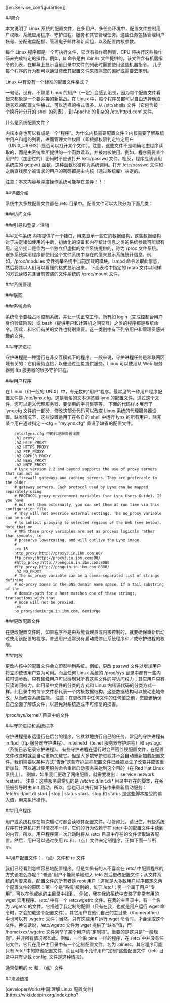 [[en:Service_configurartion]]


##简介

本文说明了 Linux 系统的配置文件，在多用户、多任务环境中，配置文件控制用户权限、系统应用程序、守护进程、服务和其它管理任务。这些任务包括管理用户帐号、分配磁盘配额、管理电子邮件和新闻组，以及配置内核参数。

每个 Linux 程序都是一个可执行文件，它含有操作码列表，CPU 将执行这些操作码来完成特定的操作。例如，ls 命令是由 /bin/ls 文件提供的，该文件含有机器指令的列表，在屏幕上显示当前目录中文件的列表时需要使用这些机器指令。 几乎每个程序的行为都可以通过修改其配置文件来按照您的偏好或需要去定制。

Linux 中有没有一个标准的配置文件格式？

一句话，没有。不熟悉 Linux 的用户（一定）会感到沮丧，因为每个配置文件看起来都象是一个要迎接的新挑战。在 Linux 中，每个程序员都可以自由选择他或她喜欢的配置文件格式。可以选择的格式很多，从 /etc/shells 文件（它包含被一个换行符分开的 shell 的列表），到 Apache 的复杂的 /etc/httpd.conf 文件。

什么是系统配置文件？

内核本身也可以看成是一个“程序”。为什么内核需要配置文件？内核需要了解系统中用户和组的列表，进而管理文件权限（即根据权限判定特定用户（UNIX_USERS）是否可以打开某个文件）。注意，这些文件不是明确地由程序读取的，而是由系统库所提供的一个函数读取，并被内核使用。例如，程序需要某个用户的（加密过的）密码时不应该打开 /etc/passwd 文件。相反，程序应该调用系统库的 getpw() 函数。这种函数也被称为系统调用。打开 /etc/passwd 文件和之后查找那个被请求的用户的密码都是由内核（通过系统库）决定的。

注意：本文内容与深度操作系统可能存在差异！！！

##详细介绍

系统中大多数配置文件都在 /etc 目录中。配置文件可以大致分为下面几类：

###访问文件

###引导和登录／注销

###文件系统
内核提供了一个接口，用来显示一些它的数据结构，这些数据结构对于决定诸如使用的中断、初始化的设备和内存统计信息之类的系统参数可能很有用。这个接口是作为一个独立但虚拟的文件系统提供的，称为 /proc 文件系统。很多系统实用程序都使用这个文件系统中存在的值来显示系统统计信息。例如，/proc/modules 文件列举系统中当前加载的模块。lsmod 命令读取此信息，然后将其以人们可以看懂的格式显示出来。 下面表格中指定的 mtab 文件以同样的方式读取包含当前安装的文件系统的 /proc/mount 文件。 


###系统管理

###联网

###系统命令

系统命令要独占地控制系统，并让一切正常工作。所有如 login（完成控制台用户身份验证阶段）或 bash（提供用户和计算机之间交互）之类的程序都是系统命令。因此，和它们有关的文件也特别重要。这一类别中有下列令用户和管理员感兴趣的文件。


###守护进程

守护进程是一种运行在非交互模式下的程序。一般来说，守护进程任务是和联网区域有关的：它们等待连接，以便通过连接提供服务。Linux 可以使用从 Web 服务器到 ftp 服务器的很多守护进程。 

###用户程序

在 Linux（和一般的 UNIX）中，有无数的“用户”程序。最常见的一种用户程序配置文件是 /etc/lynx.cfg。这是著名的文本浏览器 lynx 的配置文件。通过这个文件，您可以定义代理服务器、要使用的字符集等等。 下面的代码样本展示了 lynx.cfg 文件的一部分，修改这部分代码可以改变 Linux 系统的代理服务器设置。缺省情况下，这些设置适用于在各自的 shell 中运行 lynx 的所有用户，除非某个用户通过指定 --cfg = "mylynx.cfg" 重设了缺省的配置文件。

        /etc/lynx.cfg 中的代理服务器设置
        .h1 proxy
        .h2 HTTP_PROXY
        .h2 HTTPS_PROXY
        .h2 FTP_PROXY
        .h2 GOPHER_PROXY
        .h2 NEWS_PROXY
        .h2 NNTP_PROXY
        # Lynx version 2.2 and beyond supports the use of proxy servers that can act as
        # firewall gateways and caching servers. They are preferable to the older
        # gateway servers. Each protocol used by Lynx can be mapped separately using
        # PROTOCOL_proxy environment variables (see Lynx Users Guide). If you have 
        # not set them externally, you can set them at run time via this configuration file.
        # They will not override external settings. The no_proxy variable can be used
        # to inhibit proxying to selected regions of the Web (see below). Note that on
        # VMS these proxy variables are set as process logicals rather than symbols, to
        # preserve lowercasing, and will outlive the Lynx image.
        #
        .ex 15
        http_proxy:http://proxy3.in.ibm.com:80/
        ftp_proxy:http://proxy3.in.ibm.com:80/
        #http_proxy:http://penguin.in.ibm.com:8080
        #ftp_proxy:http://penguin.in.ibm.com:8080/
        .h2 NO_PROXY
        # The no_proxy variable can be a comma-separated list of strings defining
        # no-proxy zones in the DNS domain name space. If a tail substring of the
        # domain-path for a host matches one of these strings, transactions with that
        # node will not be proxied.
        .ex
        no_proxy:demiurge.in.ibm.com, demiurge

###更改配置文件

在更改配置文件时，如果程序不是由系统管理员或内核控制的，就要确保重新启动过使用该配置的程序。普通用户通常没有启动或停止系统程序和／或守护进程的权限。

###内核

更改内核中的配置文件会立即影响到系统。例如，更改 passwd 文件以增加用户将立即使该用户变为可用。而且任何 Linux 系统的 /proc/sys 目录中都有一些内核可调参数。只有超级用户可以得到对所有这些文件的写访问权力；其它用户只有只读访问权力。此目录中文件的分类的方式和 Linux 内核源代码的分类方式一样。此目录中的每个文件都代表一个内核数据结构，这些数据结构可以被动态地修改，从而改变系统性能。 注意：在更改其中任何文件的任何值之前，您应该确保自己全面了解该文件，以避免对系统造成不可修复的损害。

/proc/sys/kernel/ 目录中的文件

###守护进程和系统程序

守护进程是永远运行在后台的程序，它默默地执行自己的任务。常见的守护进程有 in.ftpd（ftp 服务器守护进程）、in.telnetd（telnet 服务器守护进程）和 syslogd（系统日志记录守护进程）。 有些守护进程在运行时会严密监视配置文件，在配置文件改变时就会自动重新加载它。但是大多数守护进程并不会自动重新加载配置文件。我们需要以某种方式“告诉”这些守护进程配置文件已经被发生了改变并应该重新加载。可以通过使用服务命令重新启动服务来达到这个目的（在 Red Hat Linux 系统上）。 例如，如果我们更改了网络配置，就需要发出： service network restart 。 注意：这些服务最常见的是 /etc/rc.d/init.d/* 目录中存在的脚本，在系统被引导时由 init 启动。所以，您也可以执行如下操作来重新启动服务： /etc/rc.d/init.d/<script-for-the-service> start | stop | status start、stop 和 status 是这些脚本接受的输入值，用来执行操作。

###用户程序

用户或系统程序在每次启动时都会读取其配置文件。尽管如此，请记住，有些系统程序在计算机打开时情况不一样，它们的行为依赖于在 /etc/ 中的配置文件中读到的内容。所以，用户程序第一次启动时将从 /etc/ 目录中存在的文件读取缺省配置。然后，用户可以通过使用 rc 和 .（点）文件来定制程序，正如下面一节所示。

##用户配置文件：.（点）文件和 rc 文件

我们已经看到怎样容易地配置程序。但是如果有的人不喜欢在 /etc/ 中配置程序的方式该怎么办呢？“普通”用户不能简单地进入 /etc 然后更改配置文件；从文件系统的角度来看，配置文件的所有者是 root 用户！这就是大多数用户程序都定义两个配置文件的原因：第一个是“系统”级别的，位于 /etc/；另一个属于用户“专用”，可以在他或她的主目录中找到。 例如，我在我的系统中安装了非常有用的 wget 实用程序。/etc/ 中有一个 /etc/wgetrc 文件。在我的主目录中，有一个名为 .wgetrc 的文件，它描述了我定制的配置（只有在我，也就是用户运行 wget 命令时，才会加载这个配置文件）。其它用户在他们自己的主目录（/home/other）中也可以有 .wgetrc 文件；当然，只有这些用户运行 wget 命令时，才会读取这个文件。换句话说，/etc/wgetrc 文件为 wget 提供了“缺省”值，而 /home/xxx/.wgetrc 文件列举了某个用户的“定制项”。重要的是这只是“一般规则”，并非所有情况都如此。例如，一个象 pine 一样的程序，在 /etc/ 中并没有任何文件，它只在用户主目录中有一个定制配置文件，名为 .pinerc。其它程序可能只有 /etc/ 中的缺省配置文件，而且可能不允许用户“定制”这些配置文件（/etc 目录中只有少数 config. 文件是这种情况）。

通常使用的 rc 和 .（点）文件

##来源链接

[developerWorks中国:理解 Linux 配置文件](https://wiki.deepin.org/index.php?